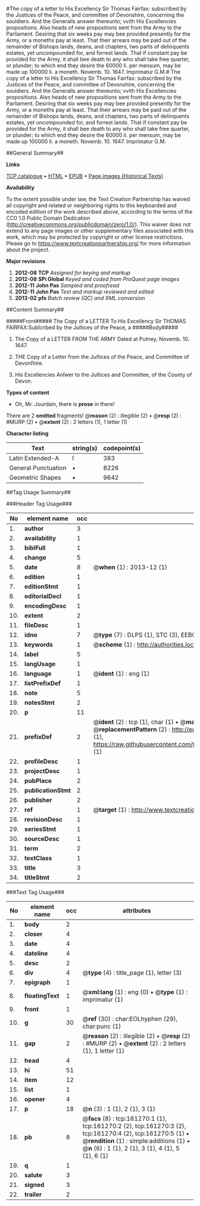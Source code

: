 #The copy of a letter to His Excellency Sir Thomas Fairfax: subscribed by the Justices of the Peace, and committee of Devonshire, concerning the souldiers. And the Generalls answer thereunto; vvith His Excellencies propositions. Also heads of new propositions sent from the Army to the Parliament. Desiring that six weeks pay may bee provided presently for the Army, or a moneths pay at least. That their arrears may be paid out of the remainder of Bishops lands, deans, and chapters, two parts of delinquents estates, yet uncompounded for, and forrest lands. That if constant pay be provided for the Army, it shall bee death to any who shall take free quarter, or plunder; to which end they desire the 60000 li. per mensum, may be made up 100000 li. a moneth. Novemb. 10. 1647. Imprimatur G.M.#
The copy of a letter to His Excellency Sir Thomas Fairfax: subscribed by the Justices of the Peace, and committee of Devonshire, concerning the souldiers. And the Generalls answer thereunto; vvith His Excellencies propositions. Also heads of new propositions sent from the Army to the Parliament. Desiring that six weeks pay may bee provided presently for the Army, or a moneths pay at least. That their arrears may be paid out of the remainder of Bishops lands, deans, and chapters, two parts of delinquents estates, yet uncompounded for, and forrest lands. That if constant pay be provided for the Army, it shall bee death to any who shall take free quarter, or plunder; to which end they desire the 60000 li. per mensum, may be made up 100000 li. a moneth. Novemb. 10. 1647. Imprimatur G.M.

##General Summary##

**Links**

[TCP catalogue](http://www.ota.ox.ac.uk/tcp/)  • 
[HTML](http://tei.it.ox.ac.uk/tcp/Texts-HTML/free/A80/A80496.html)  • 
[EPUB](http://tei.it.ox.ac.uk/tcp/Texts-EPUB/free/A80/A80496.epub) • 
[Page images (Historical Texts)](https://historicaltexts.jisc.ac.uk/eebo-99863974e)

**Availability**

To the extent possible under law, the Text Creation Partnership has waived all copyright and related or neighboring rights to this keyboarded and encoded edition of the work described above, according to the terms of the CC0 1.0 Public Domain Dedication (http://creativecommons.org/publicdomain/zero/1.0/). This waiver does not extend to any page images or other supplementary files associated with this work, which may be protected by copyright or other license restrictions. Please go to https://www.textcreationpartnership.org/ for more information about the project.

**Major revisions**

1. __2012-08__ __TCP__ *Assigned for keying and markup*
1. __2012-08__ __SPi Global__ *Keyed and coded from ProQuest page images*
1. __2012-11__ __John Pas__ *Sampled and proofread*
1. __2012-11__ __John Pas__ *Text and markup reviewed and edited*
1. __2013-02__ __pfs__ *Batch review (QC) and XML conversion*

##Content Summary##

#####Front#####
The Copy of a LETTER To His Excellency Sir THOMAS FAIRFAX:Subſcribed by the Juſtices of the Peace, a
#####Body#####

1. The Copy of a LETTER FROM THE ARMY Dated at Putney, Novemb. 10. 1647.

1. THE Copy of a Letter from the Juſtices of the Peace, and Committee of Devonſhire.

1. His Excellencies Anſwer to the Juſtices and Committee, of the County of Devon.

**Types of content**

  * Oh, Mr. Jourdain, there is **prose** in there!

There are 2 **omitted** fragments! 
 @__reason__ (2) : illegible (2)  •  @__resp__ (2) : #MURP (2)  •  @__extent__ (2) : 2 letters (1), 1 letter (1)

**Character listing**


|Text|string(s)|codepoint(s)|
|---|---|---|
|Latin Extended-A|ſ|383|
|General Punctuation|•|8226|
|Geometric Shapes|▪|9642|

##Tag Usage Summary##

###Header Tag Usage###

|No|element name|occ|attributes|
|---|---|---|---|
|1.|__author__|3||
|2.|__availability__|1||
|3.|__biblFull__|1||
|4.|__change__|5||
|5.|__date__|8| @__when__ (1) : 2013-12 (1)|
|6.|__edition__|1||
|7.|__editionStmt__|1||
|8.|__editorialDecl__|1||
|9.|__encodingDesc__|1||
|10.|__extent__|2||
|11.|__fileDesc__|1||
|12.|__idno__|7| @__type__ (7) : DLPS (1), STC (3), EEBO-CITATION (1), PROQUEST (1), VID (1)|
|13.|__keywords__|1| @__scheme__ (1) : http://authorities.loc.gov/ (1)|
|14.|__label__|5||
|15.|__langUsage__|1||
|16.|__language__|1| @__ident__ (1) : eng (1)|
|17.|__listPrefixDef__|1||
|18.|__note__|5||
|19.|__notesStmt__|2||
|20.|__p__|11||
|21.|__prefixDef__|2| @__ident__ (2) : tcp (1), char (1)  •  @__matchPattern__ (2) : ([0-9\-]+):([0-9IVX]+) (1), (.+) (1)  •  @__replacementPattern__ (2) : http://eebo.chadwyck.com/downloadtiff?vid=$1&page=$2 (1), https://raw.githubusercontent.com/textcreationpartnership/Texts/master/tcpchars.xml#$1 (1)|
|22.|__profileDesc__|1||
|23.|__projectDesc__|1||
|24.|__pubPlace__|2||
|25.|__publicationStmt__|2||
|26.|__publisher__|2||
|27.|__ref__|1| @__target__ (1) : http://www.textcreationpartnership.org/docs/. (1)|
|28.|__revisionDesc__|1||
|29.|__seriesStmt__|1||
|30.|__sourceDesc__|1||
|31.|__term__|2||
|32.|__textClass__|1||
|33.|__title__|3||
|34.|__titleStmt__|2||


###Text Tag Usage###

|No|element name|occ|attributes|
|---|---|---|---|
|1.|__body__|2||
|2.|__closer__|4||
|3.|__date__|4||
|4.|__dateline__|4||
|5.|__desc__|2||
|6.|__div__|4| @__type__ (4) : title_page (1), letter (3)|
|7.|__epigraph__|1||
|8.|__floatingText__|1| @__xml:lang__ (1) : eng (0)  •  @__type__ (1) : imprimatur (1)|
|9.|__front__|1||
|10.|__g__|30| @__ref__ (30) : char:EOLhyphen (29), char:punc (1)|
|11.|__gap__|2| @__reason__ (2) : illegible (2)  •  @__resp__ (2) : #MURP (2)  •  @__extent__ (2) : 2 letters (1), 1 letter (1)|
|12.|__head__|4||
|13.|__hi__|51||
|14.|__item__|12||
|15.|__list__|1||
|16.|__opener__|4||
|17.|__p__|18| @__n__ (3) : 1 (1), 2 (1), 3 (1)|
|18.|__pb__|8| @__facs__ (8) : tcp:161270:1 (1), tcp:161270:2 (2), tcp:161270:3 (2), tcp:161270:4 (2), tcp:161270:5 (1)  •  @__rendition__ (1) : simple:additions (1)  •  @__n__ (6) : 1 (1), 2 (1), 3 (1), 4 (1), 5 (1), 6 (1)|
|19.|__q__|1||
|20.|__salute__|3||
|21.|__signed__|3||
|22.|__trailer__|2||
